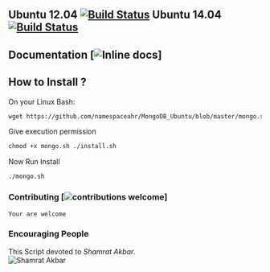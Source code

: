 ## Ubuntu 12.04 [![Build Status](https://travis-ci.org/dwyl/esta.svg?branch=master)](http://namespaceahr.com) Ubuntu 14.04 [![Build Status](https://travis-ci.org/dwyl/esta.svg?branch=master)](http://namespaceahr.com)

## Documentation [![Inline docs](http://inch-ci.org/github/dwyl/hapi-auth-jwt2.svg?branch=master)]
## How to Install ?
On your Linux Bash:

```md 
wget https://github.com/namespaceahr/MongoDB_Ubuntu/blob/master/mongo.sh
```

Give execution permission

```md
chmod +x mongo.sh ./install.sh
```

Now Run Install 

```md
./mongo.sh
```

### Contributing [![contributions welcome](https://img.shields.io/badge/contributions-welcome-brightgreen.svg?style=flat)]



```code
Your are welcome

```

### Encouraging People
This Script devoted to *Shamrat Akbar*.</br>
<img src="https://media.licdn.com/mpr/mpr/shrinknp_200_200/AAEAAQAAAAAAAAf3AAAAJDg5NGI2NDdhLTljNTQtNGVmZi05MDc3LWRiZTRkYjBhNzEwMQ.jpg" alt="Shamrat Akbar">
